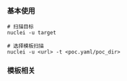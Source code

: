 ### 基本使用

```shell
# 扫描目标
nuclei -u target

# 选择模板扫描
nuclei -u <url> -t <poc.yaml/poc_dir>
```



### 模板相关